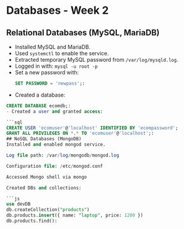 # Databases - Week 2

## Relational Databases (MySQL, MariaDB)

- Installed MySQL and MariaDB.
- Used `systemctl` to enable the service.
- Extracted temporary MySQL password from `/var/log/mysqld.log`.
- Logged in with: `mysql -u root -p`
- Set a new password with:
  ```sql
  SET PASSWORD = 'newpass';:
- Created a database:

```sql
CREATE DATABASE ecomdb;:
- Created a user and granted access:

```sql
CREATE USER 'ecomuser'@'localhost' IDENTIFIED BY 'ecompassword';
GRANT ALL PRIVILEGES ON *.* TO 'ecomuser'@'localhost';:
## NoSQL Databases (MongoDB)
Installed and enabled mongod service.

Log file path: /var/log/mongodb/mongod.log

Configuration file: /etc/mongod.conf

Accessed Mongo shell via mongo

Created DBs and collections:

```js
use devDB
db.createCollection("products")
db.products.insert({ name: "laptop", price: 1200 })
db.products.find():

